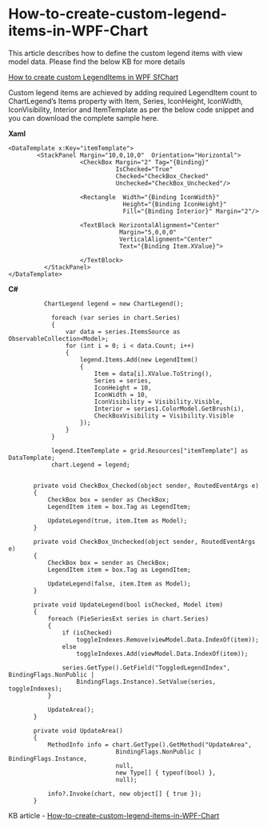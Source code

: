 # How-to-create-custom-legend-items-in-WPF-Chart

This article describes how to define the custom legend items with view model data. Please find the below KB for more details

[How to create custom LegendItems in WPF SfChart](https://www.syncfusion.com/kb/10675/?utm_medium=listing&utm_source=github-examples)

Custom legend items are achieved by adding required LegendItem count to ChartLegend’s Items property with Item, Series, IconHeight, IconWidth, IconVisibility, Interior and ItemTemplate as per the below code snippet and you can download the complete sample here.

 **Xaml**
```
<DataTemplate x:Key="itemTemplate"> 
        <StackPanel Margin="10,0,10,0"  Orientation="Horizontal"> 
                    <CheckBox Margin="2" Tag="{Binding}" 
                              IsChecked="True" 
                              Checked="CheckBox_Checked"   
                              Unchecked="CheckBox_Unchecked"/> 
 
                    <Rectangle  Width="{Binding IconWidth}"  
                                Height="{Binding IconHeight}"                                         
                                Fill="{Binding Interior}" Margin="2"/> 
 
                    <TextBlock HorizontalAlignment="Center" 
                               Margin="5,0,0,0" 
                               VerticalAlignment="Center" 
                               Text="{Binding Item.XValue}"> 
 
                    </TextBlock> 
          </StackPanel> 
</DataTemplate> 
```
**C#**
```
          ChartLegend legend = new ChartLegend(); 
 
            foreach (var series in chart.Series) 
            { 
                var data = series.ItemsSource as ObservableCollection<Model>; 
                for (int i = 0; i < data.Count; i++) 
                { 
                    legend.Items.Add(new LegendItem() 
                    { 
                        Item = data[i].XValue.ToString(), 
                        Series = series, 
                        IconHeight = 10, 
                        IconWidth = 10, 
                        IconVisibility = Visibility.Visible, 
                        Interior = series1.ColorModel.GetBrush(i),
                        CheckBoxVisibility = Visibility.Visible
                    }); 
                } 
            } 
 
            legend.ItemTemplate = grid.Resources["itemTemplate"] as DataTemplate; 
            chart.Legend = legend; 
```
 ```

        private void CheckBox_Checked(object sender, RoutedEventArgs e) 
        { 
            CheckBox box = sender as CheckBox; 
            LegendItem item = box.Tag as LegendItem; 
 
            UpdateLegend(true, item.Item as Model); 
        } 
 
        private void CheckBox_Unchecked(object sender, RoutedEventArgs e) 
        { 
            CheckBox box = sender as CheckBox; 
            LegendItem item = box.Tag as LegendItem; 
 
            UpdateLegend(false, item.Item as Model); 
        } 
 
        private void UpdateLegend(bool isChecked, Model item) 
        { 
            foreach (PieSeriesExt series in chart.Series) 
            { 
                if (isChecked) 
                    toggleIndexes.Remove(viewModel.Data.IndexOf(item)); 
                else 
                    toggleIndexes.Add(viewModel.Data.IndexOf(item)); 
 
                series.GetType().GetField("ToggledLegendIndex", BindingFlags.NonPublic | 
                    BindingFlags.Instance).SetValue(series, toggleIndexes); 
            } 
 
            UpdateArea(); 
        } 
 
        private void UpdateArea() 
        { 
            MethodInfo info = chart.GetType().GetMethod("UpdateArea", 
                               BindingFlags.NonPublic | BindingFlags.Instance, 
                               null, 
                               new Type[] { typeof(bool) }, 
                               null); 
 
            info?.Invoke(chart, new object[] { true }); 
        } 
```

KB article - [How-to-create-custom-legend-items-in-WPF-Chart](https://www.syncfusion.com/kb/10675/how-to-create-custom-legend-items-in-wpf-chart)


